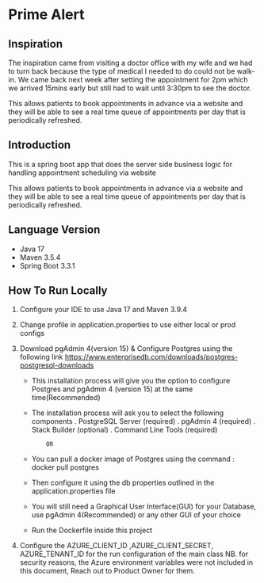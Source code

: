 # Prime Alert

## Inspiration
The inspiration came from visiting a doctor office with my wife and we had to turn back because the type of medical I needed to do could not be walk-in. 
We came back next week after setting the appointment for 2pm which we arrived 15mins early but still had to wait until 3:30pm to see the doctor.

This allows patients to book appointments in advance via a website and they will be able to see a real time queue of appointments per day that is periodically refreshed.

## Introduction
This is a spring boot app that does the server side business logic for handling appointment scheduling via website

This allows patients to book appointments in advance via a website and they will be able to see a real time queue of 
appointments per day that is periodically refreshed.


## Language Version

- Java 17
- Maven 3.5.4
- Spring Boot 3.3.1

## How To Run Locally

1. Configure your IDE to use Java 17 and Maven 3.9.4
2. Change profile in application.properties to use either local or prod configs
3. Download pgAdmin 4(version 15) & Configure Postgres using the following link https://www.enterprisedb.com/downloads/postgres-postgresql-downloads

    - This installation process will give you the option to configure Postgres and pgAdmin 4 (version 15) at the same time(Recommended)
    - The installation process will ask you to select the following components
      . PostgreSQL Server (required)
      . pgAdmin 4 (required)
      . Stack Builder (optional)
      . Command Line Tools (required)

              OR

    - You can pull a docker image of Postgres using the command : docker pull postgres
    - Then configure it using the db properties outlined in the application.properties file
    - You will still need a Graphical User Interface(GUI) for your Database, use pgAdmin 4(Recommended) or any other GUI of your choice
    - Run the Dockerfile inside this project

4. Configure the AZURE_CLIENT_ID ,AZURE_CLIENT_SECRET, AZURE_TENANT_ID for the run configuration of the main class
   NB. for security reasons, the Azure environment variables were not included in this document, Reach out to Product Owner for them.